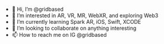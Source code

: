 - 👋 Hi, I’m @gridbased
- 👀 I’m interested in AR, VR, MR, WebXR, and exploring Web3
- 🌱 I’m currently learning Spark AR, iOS, Swift, XCODE
- 💞️ I’m looking to collaborate on anything interesting
- 📫 How to reach me on IG @gridbased

<!---
gridbased/gridbased is a ✨ special ✨ repository because its `README.md` (this file) appears on your GitHub profile.
You can click the Preview link to take a look at your changes.
--->
